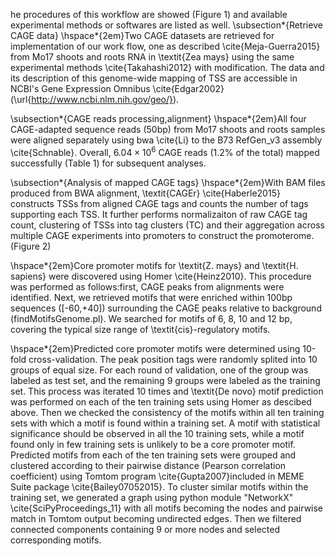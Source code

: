 he procedures of this workflow are showed (Figure 1) and available experimental methods or softwares are listed as well.
\subsection*{Retrieve CAGE data}
\hspace*{2em}Two CAGE datasets are retrieved for implementation of our work flow, one as described \cite{Meja-Guerra2015} from Mo17 shoots and roots RNA in \textit{Zea mays} using the same experimental methods \cite{Takahashi2012} with modification. The data and its description of this genome-wide mapping of TSS are accessible in NCBI's Gene Expression Omnibus \cite{Edgar2002} (\url{http://www.ncbi.nlm.nih.gov/geo/}).

\subsection*{CAGE reads processing,alignment}
\hspace*{2em}All four CAGE-adapted sequence reads (50bp) from Mo17 shoots and roots samples were aligned separately using bwa \cite{Li} to the  B73 RefGen\_v3 assembly \cite{Schnable}. Overall, $6.04 \times 10^{6}$ CAGE reads (1.2\% of the total) mapped successfully (Table 1) for subsequent analyses.

\subsection*{Analysis of mapped CAGE tags}
\hspace*{2em}With BAM files produced from BWA alignment, \textit{CAGEr} \cite{Haberle2015} constructs TSSs from aligned CAGE tags and counts the number of tags supporting each TSS. It further performs normalizaiton of raw CAGE tag count, clustering of TSSs into tag clusters (TC) and their aggregation across multiple CAGE experiments into promoters to construct the promoterome. (Figure 2)

\hspace*{2em}Core promoter motifs for \textit{Z. mays} and \textit{H. sapiens} were discovered using Homer \cite{Heinz2010}. This procedure was performed as follows:first, CAGE peaks from alignments were identified. Next, we retrieved motifs that were enriched within 100bp sequences ([-60,+40]) surrounding the CAGE peaks relative to background (findMotifsGenome.pl). We searched for motifs of 6, 8, 10 and 12 bp, covering the typical size range of \textit{cis}-regulatory motifs.

\hspace*{2em}Predicted core promoter motifs were determined using 10-fold cross-validation. The peak position tags were randomly splited into 10 groups of equal size. For each round of validation, one of the group was labeled as test set, and the remaining 9 groups were labeled as the training set. This process was iterated 10 times and \textit{De novo} motif prediction was performed on each of the ten training sets using Homer as descibed above. Then we checked the consistency of the motifs within all ten training sets with which a motif is found within a training set. A motif with statistical significance should be observed in all the 10 training sets, while a motif found only in few training sets is unlikely to be a core promoter motif. Predicted motifs from each of the ten training sets were grouped and clustered according to their pairwise distance (Pearson correlation coefficient) using Tomtom program \cite{Gupta2007}included in MEME Suite package \cite{Bailey07052015}. To cluster similar motifs within the training set, we generated a graph using python module "NetworkX" \cite{SciPyProceedings_11} with all motifs becoming the nodes and pairwise match in Tomtom output becoming undirected edges. Then we filtered connected components containing 9 or more nodes and selected corresponding motifs. 


